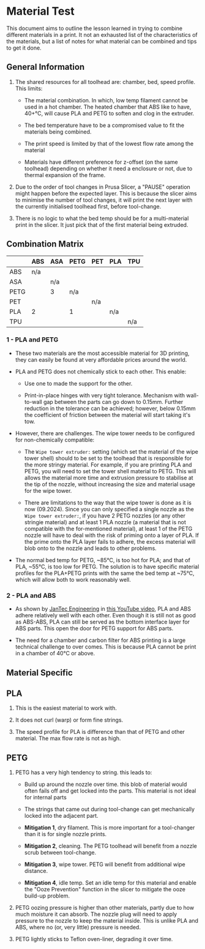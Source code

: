 # Material Test

This document aims to outline the lesson learned in trying to combine different materials in a print. It not an exhausted list of the characteristics of the materials, but a list of notes for what material can be combined and tips to get it done. 

## General Information

1. The shared resources for all toolhead are: chamber, bed, speed profile. This limits:
   
   - The material combination. In which, low temp filament cannot be used in a hot chamber. The heated chamber that ABS like to have, 40+°C, will cause PLA and PETG to soften and clog in the extruder.
   
   - The bed temperature have to be a compromised value to fit the materials being combined.
   
   - The print speed is limited by that of the lowest flow rate among the material
   
   - Materials have different preference for z-offset (on the same toolhead) depending on whether it need a enclosure or not, due to thermal expansion of the frame.

2. Due to the order of tool changes in Prusa Slicer, a "PAUSE" operation might happen before the expected layer. This is because the slicer aims to minimise the number of tool changes, it will print the next layer with the currently initialised toolhead first, before tool-change.

3. There is no logic to what the bed temp should be for a multi-material print in the slicer. It just pick that of the first material being extruded.

## Combination Matrix

|      | ABS | ASA | PETG | PET | PLA | TPU |
| ---- | --- | --- | ---- | --- | --- | --- |
| ABS  | n/a |     |      |     |     |     |
| ASA  |     | n/a |      |     |     |     |
| PETG |     | 3   | n/a  |     |     |     |
| PET  |     |     |      | n/a |     |     |
| PLA  | 2   |     | 1    |     | n/a |     |
| TPU  |     |     |      |     |     | n/a |

### 1 - PLA and PETG

* These two materials are the most accessible material for 3D printing, they can easily be found at very affordable prices around the world.
- PLA and PETG does not chemically stick to each other. This enable:
  
  - Use one to made the support for the other.
  
  - Print-in-place hinges with very tight tolerance. Mechanism with wall-to-wall gap between the parts can go down to 0.15mm. Further reduction in the tolerance can be achieved; however, below 0.15mm the coefficient of friction between the material will start taking it's tow.
* However, there are challenges. The wipe tower needs to be configured for non-chemically compatible:
  
  * The `Wipe tower extruder:` setting (which set the material of the wipe tower shell) should to be set to the toolhead that is responsible for the more stringy material. For example, if you are printing PLA and PETG, you will need to set the tower shell material to PETG. This will allows the material more time and extrusion pressure to stabilise at the tip of the nozzle, without increasing the size and material usage for the wipe tower.
  
  * There are limitations to the way that the wipe tower is done as it is now (09.2024). Since you can only specified a single nozzle as the `Wipe tower extruder:`, if you have 2 PETG nozzles (or any other stringie material) and at least 1 PLA nozzle (a material that is not compatible with the for-mentioned material), at least 1 of the PETG nozzle will have to deal with the risk of priming onto a layer of PLA. If the prime onto the PLA layer fails to adhere, the excess material will blob onto to the nozzle and leads to other problems.

* The normal bed temp for PETG, ~85°C, is too hot for PLA; and that of PLA, ~55°C, is too low for PETG. The solution is to have specific material profiles for the PLA+PETG prints with the same the bed temp at ~75°C, which will allow both to work reasonably well.

### 2 - PLA and ABS

* As shown by [JanTec Engineering](https://www.youtube.com/@JanTecEngineering) in [this  YouTube video](https://youtu.be/KnvEhYCimKc?si=OjUVotaZ15H8OHvi), PLA and ABS adhere relatively well with each other. Even though it is still not as good as ABS-ABS, PLA can still be served as the bottom interface layer for ABS parts. This open the door for PETG support for ABS parts.

* The need for a chamber and carbon filter for ABS printing is a large technical challenge to over comes. This is because PLA cannot be print in a chamber of 40°C or above.

## Material Specific

## PLA

1. This is the easiest material to work with.

2. It does not curl (warp) or form fine strings.

3. The speed profile for PLA is difference than that of PETG and other material. The max flow rate is not as high.

## PETG

1. PETG has a very high tendency to string. this leads to:
   
   * Build up around the nozzle over time. this blob of material would often fails off and get locked into the parts. This material is not ideal for internal parts
   
   * The strings that came out during tool-change can get mechanically locked into the adjacent part.
   
   * **Mitigation 1**, dry filament. This is more important for a tool-changer than it is for single nozzle prints.
   
   * **Mitigation 2**, cleaning. The PETG toolhead will benefit from a nozzle scrub between tool-change.
   
   * **Mitigation 3**, wipe tower. PETG will benefit from additional wipe distance.
   
   * **Mitigation 4**, idle temp. Set an idle temp for this material and enable the "Ooze Prevention" function in the slicer to mitigate the ooze build-up problem.

2. PETG oozing pressure is higher than other materials, partly due to how much moisture it can absorb. The nozzle plug will need to apply pressure to the nozzle to keep the material inside. This is unlike PLA and ABS, where no (or, very little) pressure is needed.

3. PETG lightly sticks to Teflon oven-liner, degrading it over time.
